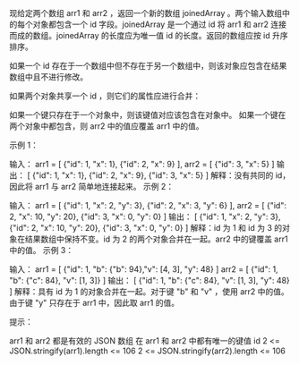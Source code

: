 现给定两个数组 arr1 和 arr2 ，返回一个新的数组 joinedArray 。两个输入数组中的每个对象都包含一个 id 字段。joinedArray 是一个通过 id 将 arr1 和 arr2 连接而成的数组。joinedArray 的长度应为唯一值 id 的长度。返回的数组应按 id 升序 排序。

如果一个 id 存在于一个数组中但不存在于另一个数组中，则该对象应包含在结果数组中且不进行修改。

如果两个对象共享一个 id ，则它们的属性应进行合并：

如果一个键只存在于一个对象中，则该键值对应该包含在对象中。
如果一个键在两个对象中都包含，则 arr2 中的值应覆盖 arr1 中的值。

示例 1：

输入：
arr1 = [
{"id": 1, "x": 1},
{"id": 2, "x": 9}
],
arr2 = [
{"id": 3, "x": 5}
]
输出：
[
{"id": 1, "x": 1},
{"id": 2, "x": 9},
{"id": 3, "x": 5}
]
解释：没有共同的 id，因此将 arr1 与 arr2 简单地连接起来。
示例 2：

输入：
arr1 = [
{"id": 1, "x": 2, "y": 3},
{"id": 2, "x": 3, "y": 6}
],
arr2 = [
{"id": 2, "x": 10, "y": 20},
{"id": 3, "x": 0, "y": 0}
]
输出：
[
{"id": 1, "x": 2, "y": 3},
{"id": 2, "x": 10, "y": 20},
{"id": 3, "x": 0, "y": 0}
]
解释：id 为 1 和 id 为 3 的对象在结果数组中保持不变。id 为 2 的两个对象合并在一起。arr2 中的键覆盖 arr1 中的值。
示例 3：

输入：
arr1 = [
{"id": 1, "b": {"b": 94},"v": [4, 3], "y": 48}
]
arr2 = [
{"id": 1, "b": {"c": 84}, "v": [1, 3]}
]
输出： [
{"id": 1, "b": {"c": 84}, "v": [1, 3], "y": 48}
]
解释：具有 id 为 1 的对象合并在一起。对于键 "b" 和 "v" ，使用 arr2 中的值。由于键 "y" 只存在于 arr1 中，因此取 arr1 的值。

提示：

arr1 和 arr2 都是有效的 JSON 数组
在 arr1 和 arr2 中都有唯一的键值 id
2 <= JSON.stringify(arr1).length <= 106
2 <= JSON.stringify(arr2).length <= 106
